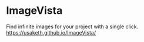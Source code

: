 # ImageVista
Find infinite images for your project with a single click.
https://usaketh.github.io/ImageVista/
